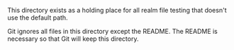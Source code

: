 This directory exists as a holding place for all realm file testing that doesn't
use the default path.

Git ignores all files in this directory except the README. The README is necessary
so that Git will keep this directory.
